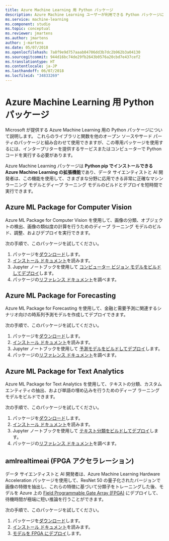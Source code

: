 ```yaml
---
title: Azure Machine Learning 用 Python パッケージ
description: Azure Machine Learning ユーザーが利用できる Python パッケージについて説明します。
ms.service: machine-learning
ms.component: studio
ms.topic: conceptual
ms.reviewer: jmartens
ms.author: jmartens
author: j-martens
ms.date: 05/07/2018
ms.openlocfilehash: 7a8f9e9d757aaab04706dd3b7dc2b962b3a04130
ms.sourcegitcommit: 944d16bc74de29fb2643b0576a20cbd7e437cef2
ms.translationtype: HT
ms.contentlocale: ja-JP
ms.lasthandoff: 06/07/2018
ms.locfileid: "34833269"
---
```

# <a name="python-packages-for-azure-machine-learning"></a>Azure Machine Learning 用 Python パッケージ

Microsoft が提供する Azure Machine Learning 用の Python パッケージについて説明します。 これらのライブラリと関数を他のオープン ソースやサード パーティのパッケージと組み合わせて使用できますが、この専用パッケージを使用するには、インタープリターを提供するサービスまたはコンピューターで Python コードを実行する必要があります。

Azure Machine Learning パッケージは **Python pip でインストールできる Azure Machine Learning の拡張機能**であり、データ サイエンティストと AI 開発者は、この機能を使用して、さまざまな分野に応用できる非常に正確なマシン ラーニング モデルとディープ ラーニング モデルのビルドとデプロイを短時間で実行できます。

<a name="amlpcv"></a>
## <a name="azure-ml-package-for-computer-vision"></a>Azure ML Package for Computer Vision

Azure ML Package for Computer Vision を使用して、画像の分類、オブジェクトの検出、画像の類似度の計算を行うためのディープ ラーニング モデルのビルド、調整、およびデプロイを実行できます。

次の手順で、このパッケージを試してください。
1. パッケージを[ダウンロード](https://aka.ms/aml-packages/vision/download)します。
1. [インストール ドキュメント](https://aka.ms/aml-packages/vision)を読みます。
1. Jupyter ノートブックを使用して [コンピューター ビジョン モデルをビルドしてデプロイ](how-to-build-deploy-image-classification-models.md)します。
1. パッケージの[リファレンス ドキュメント](https://aka.ms/aml-packages/vision)を調べます。

<a name="amlpf"></a>
## <a name="azure-ml-package-for-forecasting"></a>Azure ML Package for Forecasting

Azure ML Package for Forecasting を使用して、金融と需要予測に関連するシナリオ向けの時系列予測モデルを作成してデプロイできます。

次の手順で、このパッケージを試してください。
1. パッケージを[ダウンロード](https://aka.ms/aml-packages/forecasting/download)します。
1. [インストール ドキュメント](https://aka.ms/aml-packages/forecasting)を読みます。
1. Jupyter ノートブックを使用して [予測モデルをビルドしてデプロイ](how-to-build-deploy-forecast-models.md)します。
1. パッケージの[リファレンス ドキュメント](https://aka.ms/aml-packages/forecasting)を調べます。

<a name="amlpta"></a>
## <a name="azure-ml-package-for-text-analytics"></a>Azure ML Package for Text Analytics

Azure ML Package for Text Analytics を使用して、テキストの分類、カスタム エンティティの抽出、および単語の埋め込みを行うためのディープ ラーニング モデルをビルドできます。

次の手順で、このパッケージを試してください。
1. パッケージを[ダウンロード](https://aka.ms/aml-packages/text/download)します。
1. [インストール ドキュメント](https://aka.ms/aml-packages/text)を読みます。
1. Jupyter ノートブックを使用して [テキスト分類をビルドしてデプロイ](how-to-build-deploy-text-classification-models.md)します。
1. パッケージの[リファレンス ドキュメント](https://aka.ms/aml-packages/text)を調べます。

<a name="amlrealtimeai"></a>
## <a name="amlrealtimeai-fpga-acceleration"></a>amlrealtimeai (FPGA アクセラレーション)

データ サイエンティストと AI 開発者は、Azure Machine Learning Hardware Acceleration パッケージを使用して、ResNet 50 の量子化されたバージョンで画像の特徴を抽出し、これらの特徴に基づいて分類子をトレーニングした後、モデルを Azure 上の [Field Programmable Gate Array (FPGA)](concept-accelerate-with-fpgas.md) にデプロイして、待機時間が極端に短い推論を行うことができます。

次の手順で、このパッケージを試してください。
1. パッケージを[ダウンロード](https://aka.ms/aml-real-time-ai-package)します。
1. [インストール ドキュメント](reference-fpga-package-overview.md)を読みます。
1. [モデルを FPGA にデプロイ](how-to-deploy-fpga-web-service.md)します。


